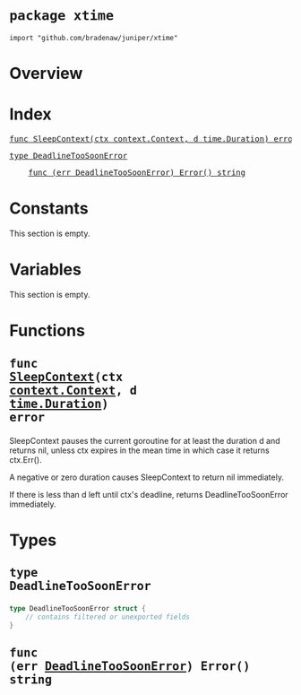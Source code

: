 # `package xtime`

```
import "github.com/bradenaw/juniper/xtime"
```

# Overview



# Index

<pre><a href="#SleepContext">func SleepContext(ctx context.Context, d time.Duration) error</a></pre>
<pre><a href="#DeadlineTooSoonError">type DeadlineTooSoonError</a></pre>
<pre>    <a href="#Error">func (err DeadlineTooSoonError) Error() string</a></pre>

# Constants

This section is empty.

# Variables

This section is empty.

# Functions

## <a id="SleepContext"></a><pre>func <a href="#SleepContext">SleepContext</a>(ctx <a href="https://pkg.go.dev/context#Context">context.Context</a>, d <a href="https://pkg.go.dev/time#Duration">time.Duration</a>) error</pre>

SleepContext pauses the current goroutine for at least the duration d and returns nil, unless ctx
expires in the mean time in which case it returns ctx.Err().

A negative or zero duration causes SleepContext to return nil immediately.

If there is less than d left until ctx's deadline, returns DeadlineTooSoonError immediately.


# Types

## <a id="DeadlineTooSoonError"></a><pre>type DeadlineTooSoonError</pre>
```go
type DeadlineTooSoonError struct {
	// contains filtered or unexported fields
}
```



## <a id="Error"></a><pre>func (err <a href="#DeadlineTooSoonError">DeadlineTooSoonError</a>) Error() string</pre>



